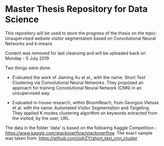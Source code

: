 # Master Thesis Repository for Data Science

This repository will be used to store the progress of the thesis on the topic:
Unsupervised website visitor segmentation based on Convolutional Neural Networks and k-means


Content was removed for last cleansing and will be uploaded back on Monday - 5 July 2019

Two things were done:
- Evaluated the work of Jiaming Xu et al., with the name: Short Text Clustering via Convolutional Neural Networks. They proposed an approach for training Convolutional Neural Network (CNN) in an unsupervised way.

- Evaluated in-house research, within BloomReach, from Georgios Vletsas et al. with the name:
Automated Visitor Segmentation and Targeting. They applied K-modes clustering algorithm on keywords extracted from the visited, by the user, URL.

The data in the folder 'data' is based on the following Kaggle Competition - https://www.kaggle.com/stackoverflow/stackoverflow. The exact sample was taken from: https://github.com/zqhZY/short_text_cnn_cluster
